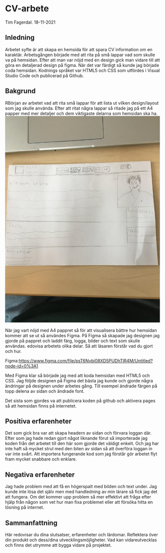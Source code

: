 # CV-arbete 

Tim Fagerdal. 18-11-2021

## Inledning

Arbetet syfte är att skapa en hemsida för att spara CV information om en karaktär. Arbetsgången började med att rita på små lappar vad som skulle va på hemsidan. Efter att man var nöjd med en design gick man vidare till att göra en detaljerad design på figma. När det var färdigt så kunde jag började coda hemsidan. Kodnings språket var HTML5 och CSS som utfördes i Visual Studio Code och publicerad på Github.  
 

## Bakgrund

RBörjan av arbetet vad att rita små lappar för att lista ut vilken design/layout som jag skulle använda. Efter att ritat några lappar så ritade jag på ett A4 papper med mer detaljer och dem viktigaste delarna som hemsidan ska ha.
![skiss](Skiss/Skiss.jpg)

När jag vart nöjd med A4 pappret så för att visualisera bättre hur hemsidan kommer att se ut så användes Figma. På Figma så skapade jag designen jag gjorde på pappret och laddit färg, logga, bilder och text som skulle användas. 
edovisa arbetets olika delar. Så att läsaren förstår vad du gjort och hur.

Figma:https://www.figma.com/file/psT6Nvbi08XD5PUDhTlR4M/Untitled?node-id=0%3A1

Med Figma klar så började jag med att koda hemsidan med HTML5 och CSS. Jag följde designen på Figma det bästa jag kunde och gjorde några ändringar på designen under arbetes gång. Till exempel ändrade färgen på topp delena av sidan och ändrade font.

Det sista som gjordes va att publicera koden på github och aktivera pages så att hemsidan finns på internetet.



## Positiva erfarenheter

Det som gick bra var att skapa headern av sidan och förvara loggan där. Efter som jag hade redan gjort något liknande förut så importerade jag koden från det arbetet till den här som gjorde det väldigt enkelt. Och jag har inte haft så mycket strul med den biten av sidan så att överföra loggan in var inte svårt. Att importera fungerande kod som jag förstår gör arbetet flyt fram mycket snabbare och enklare.

## Negativa erfarenheter

Jag hade problem med att få en högerspalt med bilden och text under. Jag kunde inte lösa det själv men med handledning av min lärare så fick jag det att fungera. Om det kommer upp problem så mer effektivt att fråga efter hjälp från någon som vet hur man fixa problemet eller att försöka hitta en lösning på internet.

## Sammanfattning

Här redovisar du dina slutsatser, erfarenheter och lärdomar. Reflektera över din produkt och dess/dina utvecklingsmöjligheter.
Vad kan vidareutvecklas och finns det utrymme att bygga vidare på projektet.